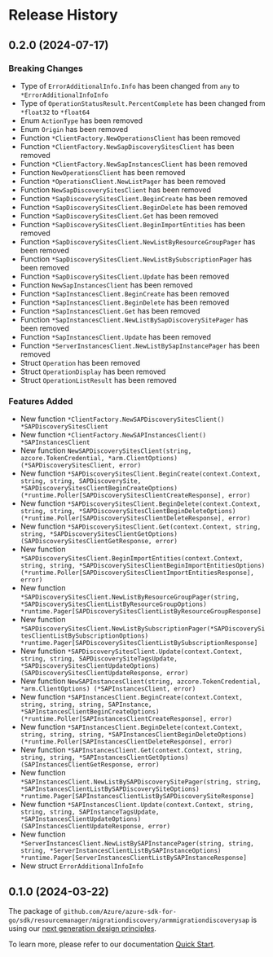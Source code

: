 # Release History

## 0.2.0 (2024-07-17)
### Breaking Changes

- Type of `ErrorAdditionalInfo.Info` has been changed from `any` to `*ErrorAdditionalInfoInfo`
- Type of `OperationStatusResult.PercentComplete` has been changed from `*float32` to `*float64`
- Enum `ActionType` has been removed
- Enum `Origin` has been removed
- Function `*ClientFactory.NewOperationsClient` has been removed
- Function `*ClientFactory.NewSapDiscoverySitesClient` has been removed
- Function `*ClientFactory.NewSapInstancesClient` has been removed
- Function `NewOperationsClient` has been removed
- Function `*OperationsClient.NewListPager` has been removed
- Function `NewSapDiscoverySitesClient` has been removed
- Function `*SapDiscoverySitesClient.BeginCreate` has been removed
- Function `*SapDiscoverySitesClient.BeginDelete` has been removed
- Function `*SapDiscoverySitesClient.Get` has been removed
- Function `*SapDiscoverySitesClient.BeginImportEntities` has been removed
- Function `*SapDiscoverySitesClient.NewListByResourceGroupPager` has been removed
- Function `*SapDiscoverySitesClient.NewListBySubscriptionPager` has been removed
- Function `*SapDiscoverySitesClient.Update` has been removed
- Function `NewSapInstancesClient` has been removed
- Function `*SapInstancesClient.BeginCreate` has been removed
- Function `*SapInstancesClient.BeginDelete` has been removed
- Function `*SapInstancesClient.Get` has been removed
- Function `*SapInstancesClient.NewListBySapDiscoverySitePager` has been removed
- Function `*SapInstancesClient.Update` has been removed
- Function `*ServerInstancesClient.NewListBySapInstancePager` has been removed
- Struct `Operation` has been removed
- Struct `OperationDisplay` has been removed
- Struct `OperationListResult` has been removed

### Features Added

- New function `*ClientFactory.NewSAPDiscoverySitesClient() *SAPDiscoverySitesClient`
- New function `*ClientFactory.NewSAPInstancesClient() *SAPInstancesClient`
- New function `NewSAPDiscoverySitesClient(string, azcore.TokenCredential, *arm.ClientOptions) (*SAPDiscoverySitesClient, error)`
- New function `*SAPDiscoverySitesClient.BeginCreate(context.Context, string, string, SAPDiscoverySite, *SAPDiscoverySitesClientBeginCreateOptions) (*runtime.Poller[SAPDiscoverySitesClientCreateResponse], error)`
- New function `*SAPDiscoverySitesClient.BeginDelete(context.Context, string, string, *SAPDiscoverySitesClientBeginDeleteOptions) (*runtime.Poller[SAPDiscoverySitesClientDeleteResponse], error)`
- New function `*SAPDiscoverySitesClient.Get(context.Context, string, string, *SAPDiscoverySitesClientGetOptions) (SAPDiscoverySitesClientGetResponse, error)`
- New function `*SAPDiscoverySitesClient.BeginImportEntities(context.Context, string, string, *SAPDiscoverySitesClientBeginImportEntitiesOptions) (*runtime.Poller[SAPDiscoverySitesClientImportEntitiesResponse], error)`
- New function `*SAPDiscoverySitesClient.NewListByResourceGroupPager(string, *SAPDiscoverySitesClientListByResourceGroupOptions) *runtime.Pager[SAPDiscoverySitesClientListByResourceGroupResponse]`
- New function `*SAPDiscoverySitesClient.NewListBySubscriptionPager(*SAPDiscoverySitesClientListBySubscriptionOptions) *runtime.Pager[SAPDiscoverySitesClientListBySubscriptionResponse]`
- New function `*SAPDiscoverySitesClient.Update(context.Context, string, string, SAPDiscoverySiteTagsUpdate, *SAPDiscoverySitesClientUpdateOptions) (SAPDiscoverySitesClientUpdateResponse, error)`
- New function `NewSAPInstancesClient(string, azcore.TokenCredential, *arm.ClientOptions) (*SAPInstancesClient, error)`
- New function `*SAPInstancesClient.BeginCreate(context.Context, string, string, string, SAPInstance, *SAPInstancesClientBeginCreateOptions) (*runtime.Poller[SAPInstancesClientCreateResponse], error)`
- New function `*SAPInstancesClient.BeginDelete(context.Context, string, string, string, *SAPInstancesClientBeginDeleteOptions) (*runtime.Poller[SAPInstancesClientDeleteResponse], error)`
- New function `*SAPInstancesClient.Get(context.Context, string, string, string, *SAPInstancesClientGetOptions) (SAPInstancesClientGetResponse, error)`
- New function `*SAPInstancesClient.NewListBySAPDiscoverySitePager(string, string, *SAPInstancesClientListBySAPDiscoverySiteOptions) *runtime.Pager[SAPInstancesClientListBySAPDiscoverySiteResponse]`
- New function `*SAPInstancesClient.Update(context.Context, string, string, string, SAPInstanceTagsUpdate, *SAPInstancesClientUpdateOptions) (SAPInstancesClientUpdateResponse, error)`
- New function `*ServerInstancesClient.NewListBySAPInstancePager(string, string, string, *ServerInstancesClientListBySAPInstanceOptions) *runtime.Pager[ServerInstancesClientListBySAPInstanceResponse]`
- New struct `ErrorAdditionalInfoInfo`


## 0.1.0 (2024-03-22)

The package of `github.com/Azure/azure-sdk-for-go/sdk/resourcemanager/migrationdiscovery/armmigrationdiscoverysap` is using our [next generation design principles](https://azure.github.io/azure-sdk/general_introduction.html).

To learn more, please refer to our documentation [Quick Start](https://aka.ms/azsdk/go/mgmt).